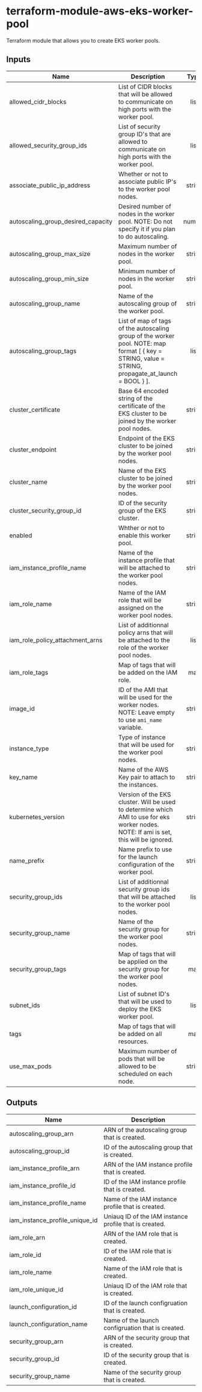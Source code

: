 # terraform-module-aws-eks-worker-pool

Terraform module that allows you to create EKS worker pools.

<!-- BEGINNING OF PRE-COMMIT-TERRAFORM DOCS HOOK -->
## Inputs

| Name | Description | Type | Default | Required |
|------|-------------|:----:|:-----:|:-----:|
| allowed\_cidr\_blocks | List of CIDR blocks that will be allowed to communicate on high ports with the worker pool. | list | `[]` | no |
| allowed\_security\_group\_ids | List of security group ID's that are allowed to communicate on high ports with the worker pool. | list | `[]` | no |
| associate\_public\_ip\_address | Whether or not to associate public IP's to the worker pool nodes. | string | `"false"` | no |
| autoscaling\_group\_desired\_capacity | Desired number of nodes in the worker pool. NOTE: Do not specify it if you plan to do autoscaling. | number | `"null"` | no |
| autoscaling\_group\_max\_size | Maximum number of nodes in the worker pool. | string | `"10"` | no |
| autoscaling\_group\_min\_size | Minimum number of nodes in the worker pool. | string | `"2"` | no |
| autoscaling\_group\_name | Name of the autoscaling group of the worker pool. | string | `"eks-worker-pool"` | no |
| autoscaling\_group\_tags | List of map of tags of the autoscaling group of the worker pool. NOTE: map format [ { key = STRING, value = STRING, propagate_at_launch = BOOL } ]. | list | `[]` | no |
| cluster\_certificate | Base 64 encoded string of the certificate of the EKS cluster to be joined by the worker pool nodes. | string | n/a | yes |
| cluster\_endpoint | Endpoint of the EKS cluster to be joined by the worker pool nodes. | string | n/a | yes |
| cluster\_name | Name of the EKS cluster to be joined by the worker pool nodes. | string | n/a | yes |
| cluster\_security\_group\_id | ID of the security group of the EKS cluster. | string | n/a | yes |
| enabled | Whther or not to enable this worker pool. | string | `"true"` | no |
| iam\_instance\_profile\_name | Name of the instance profile that will be attached to the worker pool nodes. | string | `"eks-worker-pool"` | no |
| iam\_role\_name | Name of the IAM role that will be assigned on the worker pool nodes. | string | `"eks-worker-pool"` | no |
| iam\_role\_policy\_attachment\_arns | List of additionnal policy arns that will be attached to the role of the worker pool nodes. | list | `[]` | no |
| iam\_role\_tags | Map of tags that will be added on the IAM role. | map | `{}` | no |
| image\_id | ID of the AMI that will be used for the worker nodes. NOTE: Leave empty to use `ami_name` variable. | string | `""` | no |
| instance\_type | Type of instance that will be used for the worker pool nodes. | string | `"t3.small"` | no |
| key\_name | Name of the AWS Key pair to attach to the instances. | string | `"null"` | no |
| kubernetes\_version | Version of the EKS cluster. Will be used to determine which AMI to use for eks worker nodes. NOTE: If ami is set, this will be ignored. | string | n/a | yes |
| name\_prefix | Name prefix to use for the launch configuration of the worker pool. | string | `"eks-worker-pool"` | no |
| security\_group\_ids | List of additionnal security group ids that will be attached to the worker pool nodes. | list | `[]` | no |
| security\_group\_name | Name of the security group for the worker pool nodes. | string | `"eks-worker-pool"` | no |
| security\_group\_tags | Map of tags that will be applied on the security group for the worker pool nodes. | map | `{}` | no |
| subnet\_ids | List of subnet ID's that will be used to deploy the EKS worker pool. | list | n/a | yes |
| tags | Map of tags that will be added on all resources. | map | `{}` | no |
| use\_max\_pods | Maximum number of pods that will be allowed to be scheduled on each node. | string | `"false"` | no |

## Outputs

| Name | Description |
|------|-------------|
| autoscaling\_group\_arn | ARN of the autoscaling group that is created. |
| autoscaling\_group\_id | ID of the autoscaling group that is created. |
| iam\_instance\_profile\_arn | ARN of the IAM instance profile that is created. |
| iam\_instance\_profile\_id | ID of the IAM instance profile that is created. |
| iam\_instance\_profile\_name | Name of the IAM instance profile that is created. |
| iam\_instance\_profile\_unique\_id | Uniauq ID of the IAM instance profile that is created. |
| iam\_role\_arn | ARN of the IAM role that is created. |
| iam\_role\_id | ID of the IAM role that is created. |
| iam\_role\_name | Name of the IAM role that is created. |
| iam\_role\_unique\_id | Uniauq ID of the IAM role that is created. |
| launch\_configuration\_id | ID of the launch configruation that is created. |
| launch\_configuration\_name | Name of the launch configruation that is created. |
| security\_group\_arn | ARN of the security group that is created. |
| security\_group\_id | ID of the security group that is created. |
| security\_group\_name | Name of the security group that is created. |

<!-- END OF PRE-COMMIT-TERRAFORM DOCS HOOK -->
